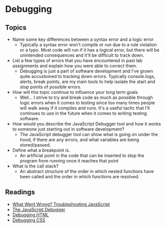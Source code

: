 # Debugging

## Topics

* Name some key differences between a syntax error and a logic error
  * Typically a syntax error won't compile or run due to a rule violation or a typo.  Most code will run if it has a logical error, but there will be unintended consequences and it'll be difficult to track down.
* List a few types of errors that you have encountered in past lab assignments and explain how you were able to correct them.
  * Debugging is just a part of software development and I've grown quite accustomed to tracking down errors.  Typically console.logs, alerts, break points, are my main tools to help isolate the start and stop points of possible errors.
* How will this topic continue to influence your long term goals
  * Well... I strive to try and break code as much as possible through logic errors when it comes to testing since too many times people will walk away if it compiles and runs.  It's a useful tactic that I'll continues to use in the future when it comes to writing testing software.
* How would you describe the JavaScript Debugger tool and how it works to someone just starting out in software development?
  * The JavaScript debugger tool can show what is going on under the hood, if there are any errors, and what variables are being stored/passed.
* Define what a breakpoint is.
  * An artificial point in the code that can be inserted to stop the program from running once it reaches that point
* What is the call stack?
  * An abstract structure of the order in which nested functions have been called and the order in which functions are resolved.

## Readings

* [What Went Wrong? Troubleshooting JavaScript](https://developer.mozilla.org/en-US/docs/Learn/JavaScript/First_steps/What_went_wrong)
* [The JavaScript Debugger](https://developer.mozilla.org/en-US/docs/Learn/Common_questions/What_are_browser_developer_tools#the_javascript_debugger)
* [Debugging HTML](https://developer.mozilla.org/en-US/docs/Learn/HTML/Introduction_to_HTML/Debugging_HTML)
* [Debugging CSS](https://developer.mozilla.org/en-US/docs/Learn/CSS/Building_blocks/Debugging_CSS)